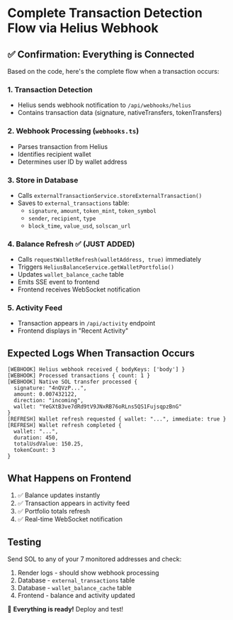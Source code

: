 # Complete Transaction Detection Flow via Helius Webhook

## ✅ Confirmation: Everything is Connected

Based on the code, here's the complete flow when a transaction occurs:

### 1. **Transaction Detection**
- Helius sends webhook notification to `/api/webhooks/helius`
- Contains transaction data (signature, nativeTransfers, tokenTransfers)

### 2. **Webhook Processing** (`webhooks.ts`)
- Parses transaction from Helius
- Identifies recipient wallet
- Determines user ID by wallet address

### 3. **Store in Database**
- Calls `externalTransactionService.storeExternalTransaction()`
- Saves to `external_transactions` table:
  - `signature`, `amount`, `token_mint`, `token_symbol`
  - `sender`, `recipient`, `type`
  - `block_time`, `value_usd`, `solscan_url`

### 4. **Balance Refresh** ✅ (JUST ADDED)
- Calls `requestWalletRefresh(walletAddress, true)` immediately
- Triggers `HeliusBalanceService.getWalletPortfolio()`
- Updates `wallet_balance_cache` table
- Emits SSE event to frontend
- Frontend receives WebSocket notification

### 5. **Activity Feed**
- Transaction appears in `/api/activity` endpoint
- Frontend displays in "Recent Activity"

## Expected Logs When Transaction Occurs

```
[WEBHOOK] Helius webhook received { bodyKeys: ['body'] }
[WEBHOOK] Processed transactions { count: 1 }
[WEBHOOK] Native SOL transfer processed {
  signature: "4nQVzP...",
  amount: 0.007432122,
  direction: "incoming",
  wallet: "YeGXtB3ve7dRd9tV9JNxRB76oRLns5QS1FujsqpzBnG"
}
[REFRESH] Wallet refresh requested { wallet: "...", immediate: true }
[REFRESH] Wallet refresh completed {
  wallet: "...",
  duration: 450,
  totalUsdValue: 150.25,
  tokenCount: 3
}
```

## What Happens on Frontend

1. ✅ Balance updates instantly
2. ✅ Transaction appears in activity feed
3. ✅ Portfolio totals refresh
4. ✅ Real-time WebSocket notification

## Testing

Send SOL to any of your 7 monitored addresses and check:
1. Render logs - should show webhook processing
2. Database - `external_transactions` table
3. Database - `wallet_balance_cache` table
4. Frontend - balance and activity updated

🎯 **Everything is ready!** Deploy and test!
